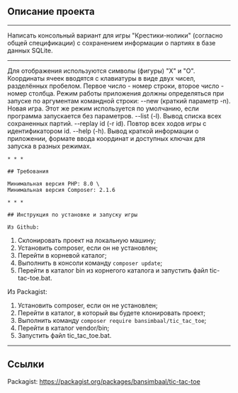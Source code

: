 ## Описание проекта

---

Написать консольный вариант для игры "Крестики-нолики" (согласно общей спецификации) с сохранением информации о партиях в базе данных SQLite.

---

Для отображения используются символы (фигуры) "X" и "O".
Координаты ячеек вводятся с клавиатуры в виде двух чисел, разделённых пробелом. Первое число - номер строки, второе число - номер столбца.
Режим работы приложения должны определяться при запуске по аргументам командной строки:
--new (краткий параметр -n). Новая игра. Этот же режим используется по умолчанию, если программа запускается без параметров.
--list (-l). Вывод списка всех сохраненных партий.
--replay id (-r id). Повтор всех ходов игры с идентификатором id.
--help (-h). Вывод краткой информации о приложении, формате ввода координат и доступных ключах для запуска в разных режимах.

    * * *

    ## Требования

    Минимальная версия PHP: 8.0 \
    Минимальная версия Composer: 2.1.6

    * * *

    ## Инструкция по установке и запуску игры

    Из Github:

1. Склонировать проект на локальную машину;
2. Установить composer, если он не установлен;
3. Перейти в корневой каталог;
4. Выполнить в консоли команду `composer update`;
5. Перейти в каталог bin из корнегого каталога и запустить файл tic-tac-toe.bat.

Из Packagist:

1. Установить composer, если он не установлен;
2. Перейти в каталог, в который вы будете клонировать проект;
3. Выполнить команду `composer require bansimbaal/tic_tac_toe`;
4. Перейти в каталог vendor/bin;
5. Запустить файл tic_tac_toe.bat.

---

## Ссылки

Packagist: <https://packagist.org/packages/bansimbaal/tic-tac-toe>
